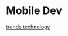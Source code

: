 # Mobile Dev

[trends technology](https://trends.google.ru/trends/explore?q=flutter,xamarin,cordova,kotlin,react%20native)